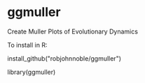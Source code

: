 # ggmuller
Create Muller Plots of Evolutionary Dynamics

To install in R:

  install_github("robjohnnoble/ggmuller")

  library(ggmuller)
